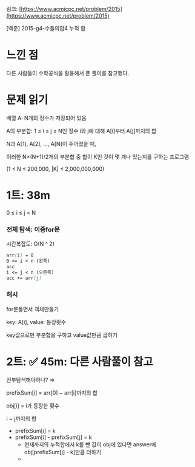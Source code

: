 링크: [https://www.acmicpc.net/problem/2015](https://www.acmicpc.net/problem/2015)

[백준] 2015-g4-수들의합4 누적 합

# 느낀 점

다른 사람들이 수학공식을 활용해서 푼 풀이를 참고했다.

# 문제 읽기

배열 A: N개의 정수가 저장되어 있음

A의 부분합: 1 ≤ i ≤ j ≤ N인 정수 i와 j에 대해 A[i]부터 A[j]까지의 합

N과 A[1], A[2], ..., A[N]이 주어졌을 때,

이러한 N×(N+1)/2개의 부분합 중 합이 K인 것이 몇 개나 있는지를 구하는 프로그램

(1 ≤ N ≤ 200,000, |K| ≤ 2,000,000,000)

# 1트: 38m

0 ≤ i ≤ j < N

### 전체 탐색: 이중for문

시간복잡도: O(N ^ 2)

```markdown
arr[i] = 0
0 <= i < n (왼쪽)
acc
i <= j < n (오른쪽)
acc += arr[j]
```

### 해시

for문돌면서 객체만들기

key: A[i], value: 등장횟수

key값으로만 부분합을 구하고 value값만큼 곱하기

# 2트: ✅ 45m: 다른 사람풀이 참고

전부탐색해야하나? ⇒

prefixSum[i] = arr[0] ~ arr[i]까지의 합

obj[i] = i가 등장한 횟수

i ~ j까지의 합

- prefixSum[i] = k
- prefixSum[i] - prefixSum[j] = k
  - 현재까지의 누적합에서 k를 뺀 값이 obj에 있다면 answer에 obj[prefixSum[j] - k]만큼 더하기
  -
